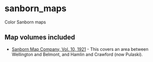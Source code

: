 # sanborn_maps
Color Sanborn maps

## Map volumes included
- [Sanborn Map Company, Vol. 10, 1921](https://github.com/ChicagoCityscape/sanborn_maps/tree/master/Sanborn%20Map%20Company%2C%20Vol.%2010%2C%201921) - This covers an area between Wellington and Belmont, and Hamlin and Crawford (now Pulaski).
